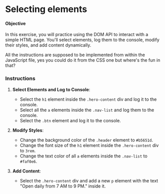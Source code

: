 Selecting elements
==================

#### Objective

In this exercise, you will practice using the DOM API to interact with a simple HTML page. You'll select elements, log them to the console, modify their styles, and add content dynamically.

All the instructions are supposed to be implemented from within the JavaScript file, yes you could do it from the CSS one but where's the fun in that?

### Instructions

1.  **Select Elements and Log to Console**:
    
    *   Select the `h1` element inside the `.hero-content` div and log it to the console.
    *   Select all the `a` elements inside the `.nav-list` and log them to the console.
    *   Select the `.btn` element and log it to the console.
2.  **Modify Styles**:
    
    *   Change the background color of the `.header` element to `#b5651d`.
    *   Change the font size of the `h1` element inside the `.hero-content` div to `3rem`.
    *   Change the text color of all `a` elements inside the `.nav-list` to `#faf0e6`.
3.  **Add Content**:
    
    *   Select the `.hero-content` div and add a new `p` element with the text "Open daily from 7 AM to 9 PM." inside it.